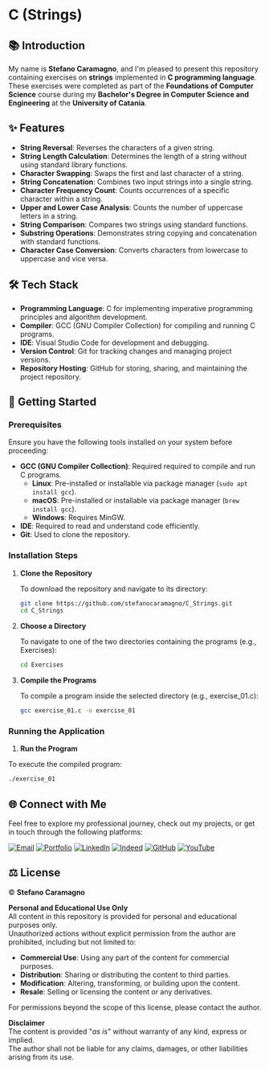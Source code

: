 # C (Strings)

## 📚 Introduction

My name is **Stefano Caramagno**, and I'm pleased to present this repository containing exercises on **strings** implemented in **C programming language**. <br>
These exercises were completed as part of the **Foundations of Computer Science** course during my **Bachelor's Degree in Computer Science and Engineering** at the **University of Catania**.

## ✨ Features

- **String Reversal**: Reverses the characters of a given string.
- **String Length Calculation**: Determines the length of a string without using standard library functions.
- **Character Swapping**: Swaps the first and last character of a string.
- **String Concatenation**: Combines two input strings into a single string.
- **Character Frequency Count**: Counts occurrences of a specific character within a string.
- **Upper and Lower Case Analysis**: Counts the number of uppercase letters in a string.
- **String Comparison**: Compares two strings using standard functions.
- **Substring Operations**: Demonstrates string copying and concatenation with standard functions.
- **Character Case Conversion**: Converts characters from lowercase to uppercase and vice versa.

## 🛠️ Tech Stack

- **Programming Language**: C for implementing imperative programming principles and algorithm development.
- **Compiler**: GCC (GNU Compiler Collection) for compiling and running C programs.
- **IDE**: Visual Studio Code for development and debugging.  
- **Version Control**: Git for tracking changes and managing project versions.  
- **Repository Hosting**: GitHub for storing, sharing, and maintaining the project repository.  

## 🚀 Getting Started

### Prerequisites

Ensure you have the following tools installed on your system before proceeding: 

- **GCC (GNU Compiler Collection)**: Required required to compile and run C programs. 
  - **Linux**: Pre-installed or installable via package manager (`sudo apt install gcc`).  
  - **macOS**: Pre-installed or installable via package manager (`brew install gcc`).  
  - **Windows**: Requires MinGW.  
- **IDE**: Required to read and understand code efficiently.   
- **Git**: Used to clone the repository.

### Installation Steps

1. **Clone the Repository**
   
   To download the repository and navigate to its directory:

   ```sh
   git clone https://github.com/stefanocaramagno/C_Strings.git
   cd C_Strings
   ```

2. **Choose a Directory**

   To navigate to one of the two directories containing the programs (e.g., Exercises):

   ```sh
   cd Exercises
   ```

3. **Compile the Programs**

   To compile a program inside the selected directory (e.g., exercise_01.c):

   ```sh
   gcc exercise_01.c -o exercise_01
   ```

### Running the Application

1. **Run the Program**

  To execute the compiled program:

  ```sh
  ./exercise_01
  ```

##  🌐 Connect with Me

Feel free to explore my professional journey, check out my projects, or get in touch through the following platforms:

[![Email](https://img.shields.io/badge/Gmail-D14836?style=for-the-badge&logo=gmail&logoColor=white)](mailto:stefano.caramagno@gmail.com)
[![Portfolio](https://img.shields.io/badge/Portfolio-%2300A36C?style=for-the-badge&logo=buffer&logoColor=white)](https://stefanocaramagno.vercel.app)
[![LinkedIn](https://img.shields.io/badge/linkedin-%230077B5.svg?style=for-the-badge&logo=linkedin&logoColor=white)](https://www.linkedin.com/in/stefanocaramagno)
[![Indeed](https://img.shields.io/badge/Indeed-%2300A4CC?style=for-the-badge&logo=indeed&logoColor=white)](https://profile.indeed.com/p/stefanoc-4cl1mmq)
[![GitHub](https://img.shields.io/badge/GitHub-%232F2F2F?style=for-the-badge&logo=github&logoColor=white)](https://github.com/stefanocaramagno)
[![YouTube](https://img.shields.io/badge/YouTube-D14836?style=for-the-badge&logo=youtube&logoColor=white)](https://www.youtube.com/@stefanocaramagno)

## ⚖️ License

© **Stefano Caramagno**

**Personal and Educational Use Only**  
All content in this repository is provided for personal and educational purposes only. <br>
Unauthorized actions without explicit permission from the author are prohibited, including but not limited to:

- **Commercial Use**: Using any part of the content for commercial purposes.
- **Distribution**: Sharing or distributing the content to third parties.
- **Modification**: Altering, transforming, or building upon the content.
- **Resale**: Selling or licensing the content or any derivatives.

For permissions beyond the scope of this license, please contact the author.

**Disclaimer**  
The content is provided "*as is*" without warranty of any kind, express or implied. <br>
The author shall not be liable for any claims, damages, or other liabilities arising from its use.